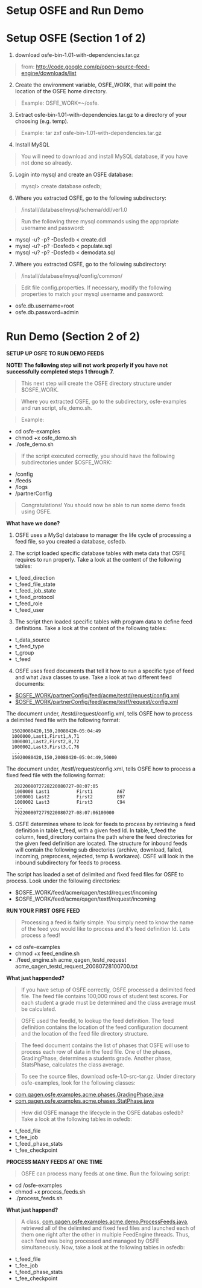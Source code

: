# Setup OSFE and Run Demo #

# Setup OSFE (Section 1 of 2) #

1) download osfe-bin-1.01-with-dependencies.tar.gz
> from: http://code.google.com/p/open-source-feed-engine/downloads/list

2) Create the environment variable, OSFE\_WORK, that will point the location of the OSFE home directory.

> Example: OSFE\_WORK=~/osfe.

3) Extract osfe-bin-1.01-with-dependencies.tar.gz to a directory of your choosing (e.g. temp).

> Example: tar zxf osfe-bin-1.01-with-dependencies.tar.gz

4) Install MySQL

> You will need to download and install MySQL database,
> if you have not done so already.

5) Login into mysql and create an OSFE database:

> mysql> create database osfedb;

6) Where you extracted OSFE, go to the following subdirectory:

> /install/database/mysql/schema/ddl/ver1.0

> Run the following three mysql commands using the
> appropriate username and password:

  * mysql -u? -p? -Dosfedb < create.ddl
  * mysql -u? -p? -Dosfedb < populate.sql
  * mysql -u? -p? -Dosfedb < demodata.sql

7) Where you extracted OSFE, go to the following subdirectory:

> /install/database/mysql/config/common/

> Edit file config.properties. If necessary, modify the following
> properties to match your mysql username and password:

  * osfe.db.username=root
  * osfe.db.password=admin

# Run Demo (Section 2 of 2) #

**SETUP UP OSFE TO RUN DEMO FEEDS**

**NOTE! The following step will not work properly if you have not successfully completed steps 1 through 7.**

> This next step will create the OSFE directory structure under $OSFE\_WORK.

> Where you extracted OSFE, go to the subdirectory, osfe-examples and run script, sfe\_demo.sh.

> Example:

  * cd osfe-examples
  * chmod +x osfe\_demo.sh
  * ./osfe\_demo.sh

> If the script executed correctly, you should have the
> following subdirectories under $OSFE\_WORK:

  * /config
  * /feeds
  * /logs
  * /partnerConfig

> Congratulations! You should now be able to run some
> demo feeds using OSFE.

**What have we done?**

1) OSFE uses a MySql database to manager the life cycle of processing a feed file, so you created a database, osfedb.

2) The script loaded specific database tables with meta data that OSFE requires to run properly. Take a look at the content of the following tables:

  * t\_feed\_direction
  * t\_feed\_file\_state
  * t\_feed\_job\_state
  * t\_feed\_protocol
  * t\_feed\_role
  * t\_feed\_user

3) The script then loaded specific tables with program data to define feed definitions. Take a look at the content of the following tables:

  * t\_data\_source
  * t\_feed\_type
  * t\_group
  * t\_feed

4) OSFE uses feed documents that tell it how to run a specific type of feed and what Java classes to use.  Take a look at two different feed documents:

  * [$OSFE\_WORK/partnerConfig/feed/acme/testd/request/config.xml](http://www.qagen.com/images/osfe/delimited_config.xml.txt)
  * [$OSFE\_WORK/partnerConfig/feed/acme/testf/request/config.xml](http://www.qagen.com/images/osfe/fixed_config.xml.txt)

The document under, /testd/request/config.xml, tells OSFE how to process a delimited feed file with the following format:

```
  15020080420,150,20080420-05:04:49
  1000000,Last1,First1,A,71
  1000001,Last2,First2,B,72
  1000002,Last3,First3,C,76
  ...
  15020080420,150,20080420-05:04:49,50000
```

The document under, /testf/request/config.xml, tells OSFE how to process a fixed feed file with the following format:

```
   2822008072728220080727-08:07:05
   1000000 Last1          First1         A67 
   1000001 Last2          First2         B97 
   1000002 Last3          First3         C94 
   ...
   7922008072779220080727-08:07:06100000  
```

5) OSFE determines where to look for feeds to process by retrieving a feed definition in table t\_feed, with a given feed Id.  In table, t\_feed the column, feed\_directory contains the path where the feed directories for the given feed definition are located. The structure for inbound feeds will contain the following sub directories (archive, download, failed, incoming, preprocess, rejected, temp & workarea). OSFE will look in the inbound subdirectory for feeds to process.

The script has loaded a set of delimited and fixed feed files for OSFE to process.  Look under the following directories:

  * $OSFE\_WORK/feed/acme/qagen/testd/request/incoming
  * $OSFE\_WORK/feed/acme/qagen/textf/request/incoming

**RUN YOUR FIRST OSFE FEED**

> Processing a feed is fairly simple. You simply need to
> know the name of the feed you would like to process and
> it's feed definition Id.  Lets process a feed!

  * cd osfe-examples
  * chmod +x feed\_endine.sh
  * ./feed\_engine.sh acme\_qagen\_testd\_request acme\_qagen\_testd\_request\_20080728100700.txt

**What just happended?**

> If you have setup of OSFE correctly, OSFE processed
> a delimited feed file. The feed file contains 100,000
> rows of student test scores. For each student a grade
> must be determined and the class average must be calculated.

> OSFE used the feedId, to lookup the feed definition. The
> feed definition contains the location of the feed configuration
> document and the location of the feed file directory structure.

> The feed document contains the list of phases that OSFE will
> use to process each row of data in the feed file. One of the
> phases, GradingPhase, determines a students grade. Another phase,
> StatsPhase, calculates the class average.

> To see the source files, download osfe-1.0-src-tar.gz.
> Under directory osfe-examples, look for the following classes:

  * [com.qagen.osfe.examples.acme.phases.GradingPhase.java](http://www.qagen.com/images/osfe/GradingPhase.java.txt)
  * [com.qagen.osfe.examples.acme.phases.StatPhase.java](http://www.qagen.com/images/osfe/StatsPhase.java.txt)

> How did OSFE manage the lifecycle in the OSFE databas osfedb?
> Take a look at the following tables in osfedb:

  * t\_feed\_file
  * t\_fee\_job
  * t\_feed\_phase\_stats
  * t\_fee\_checkpoint

**PROCESS MANY FEEDS AT ONE TIME**

> OSFE can process many feeds at one time.  Run the following script:

  * cd /osfe-examples
  * chmod +x process\_feeds.sh
  * ./process\_feeds.sh

**What just happend?**

> A class, [com.qagen.osfe.examples.acme.demo.ProcessFeeds.java](http://www.qagen.com/images/osfe/ProcessFeeds.java.txt),
> retrieved all of the delimited and fixed feed files and launched
> each of them one right after the other in multiple FeedEngine
> threads. Thus, each feed was being processed and managed by OSFE
> simultaneously.  Now, take a look at the following tables in
> osfedb:

  * t\_feed\_file
  * t\_fee\_job
  * t\_feed\_phase\_stats
  * t\_fee\_checkpoint